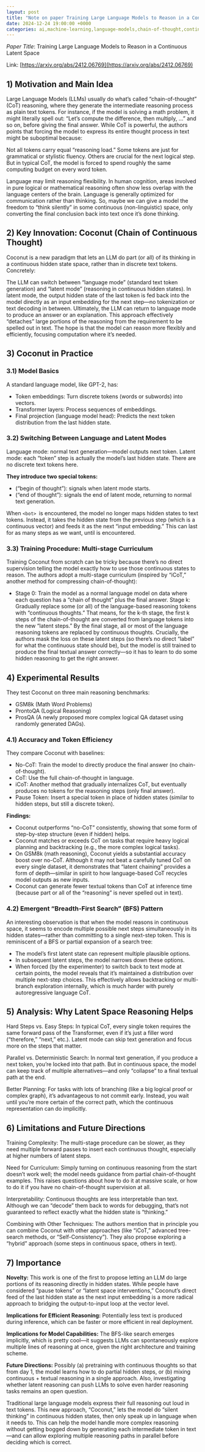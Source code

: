 ```yaml
---
layout: post
title: "Note on paper Training Large Language Models to Reason in a Continuous Latent Space"
date: 2024-12-24 19:00:00 +0000
categories: ai,machine-learning,language-models,chain-of-thought,continuous-latent-space,coconut-reasoning,logical-reasoning,model-efficiency,hidden-states,transformer-models,gpt-2,curriculum-learning,reasoning-tasks,bfs-in-ai,latent-space-reasoning,experimental-ai,nlp-innovation,ai-research,advanced-ai-architectures,computational-thinking,CoT
---
```


*Paper Title*: Training Large Language Models to Reason in a Continuous Latent Space

Link: [https://arxiv.org/abs/2412.06769](https://arxiv.org/abs/2412.06769)

## 1) Motivation and Main Idea

Large Language Models (LLMs) usually do what’s called “chain-of-thought” (CoT) reasoning, where they generate the intermediate reasoning process as plain text tokens. For instance, if the model is solving a math problem, it might literally spell out: “Let’s compute the difference, then multiply, ...” and so on, before giving the final answer. While CoT is powerful, the authors points that forcing the model to express its entire thought process in text might be suboptimal because:

Not all tokens carry equal “reasoning load.” Some tokens are just for grammatical or stylistic fluency. Others are crucial for the next logical step. But in typical CoT, the model is forced to spend roughly the same computing budget on every word token.

Language may limit reasoning flexibility. In human cognition, areas involved in pure logical or mathematical reasoning often show less overlap with the language centers of the brain. Language is generally optimized for communication rather than thinking. So, maybe we can give a model the freedom to “think silently” in some continuous (non-linguistic) space, only converting the final conclusion back into text once it’s done thinking.

## 2) Key Innovation: Coconut (Chain of Continuous Thought)
Coconut is a new paradigm that lets an LLM do part (or all) of its thinking in a continuous hidden state space, rather than in discrete text tokens. Concretely:

The LLM can switch between “language mode” (standard text token generation) and “latent mode” (reasoning in continuous hidden states).
In latent mode, the output hidden state of the last token is fed back into the model directly as an input embedding for the next step—no tokenization or text decoding in between.
Ultimately, the LLM can return to language mode to produce an answer or an explanation.
This approach effectively “detaches” large portions of the reasoning from the requirement to be spelled out in text. The hope is that the model can reason more flexibly and efficiently, focusing computation where it’s needed.

## 3) Coconut in Practice
### 3.1) Model Basics

A standard language model, like GPT-2, has:

- Token embeddings: Turn discrete tokens (words or subwords) into vectors.
- Transformer layers: Process sequences of embeddings.
- Final projection (language model head): Predicts the next token distribution from the last hidden state.

### 3.2) Switching Between Language and Latent Modes

Language mode: normal text generation—model outputs next token.
Latent mode: each “token” step is actually the model’s last hidden state. There are no discrete text tokens here.

**They introduce two special tokens:**
- <bot> (“begin of thought”): signals when latent mode starts.
- <eot> (“end of thought”): signals the end of latent mode, returning to normal text generation.

When `<bot> `is encountered, the model no longer maps hidden states to text tokens. Instead, it takes the hidden state from the previous step (which is a continuous vector) and feeds it as the next “input embedding.” This can last for as many steps as we want, until <eot> is encountered.

### 3.3) Training Procedure: Multi-stage Curriculum

Training Coconut from scratch can be tricky because there’s no direct supervision telling the model exactly how to use those continuous states to reason. The authors adopt a multi-stage curriculum (inspired by “iCoT,” another method for compressing chain-of-thought):

- Stage 0: Train the model as a normal language model on data where each question has a “chain of thought” plus the final answer.
Stage k: Gradually replace some (or all) of the language-based reasoning tokens with “continuous thoughts.” That means, for the k-th stage, the first k steps of the chain-of-thought are converted from language tokens into the new “latent steps.”
By the final stage, all or most of the language reasoning tokens are replaced by continuous thoughts. Crucially, the authors mask the loss on these latent steps (so there’s no direct “label” for what the continuous state should be), but the model is still trained to produce the final textual answer correctly—so it has to learn to do some hidden reasoning to get the right answer.

## 4) Experimental Results
They test Coconut on three main reasoning benchmarks:

- GSM8k (Math Word Problems)
- ProntoQA (Logical Reasoning)
- ProsQA (A newly proposed more complex logical QA dataset using randomly generated DAGs).

### 4.1) Accuracy and Token Efficiency
They compare Coconut with baselines:

- No-CoT: Train the model to directly produce the final answer (no chain-of-thought).
- CoT: Use the full chain-of-thought in language.
- iCoT: Another method that gradually internalizes CoT, but eventually produces no tokens for the reasoning steps (only final answer).
- Pause Token: Insert a special <pause> token in place of hidden states (similar to hidden steps, but still a discrete token).

**Findings:**

- Coconut outperforms “no-CoT” consistently, showing that some form of step-by-step structure (even if hidden) helps.
- Coconut matches or exceeds CoT on tasks that require heavy logical planning and backtracking (e.g., the more complex logical tasks).
- On GSM8k (math reasoning), Coconut yields a substantial accuracy boost over no-CoT. Although it may not beat a carefully tuned CoT on every single dataset, it demonstrates that “latent chaining” provides a form of depth—similar in spirit to how language-based CoT recycles model outputs as new inputs.
- Coconut can generate fewer textual tokens than CoT at inference time (because part or all of the “reasoning” is never spelled out in text).

### 4.2) Emergent “Breadth-First Search” (BFS) Pattern

An interesting observation is that when the model reasons in continuous space, it seems to encode multiple possible next steps simultaneously in its hidden states—rather than committing to a single next-step token. This is reminiscent of a BFS or partial expansion of a search tree:

- The model’s first latent state can represent multiple plausible options.
- In subsequent latent steps, the model narrows down these options.
- When forced (by the experimenter) to switch back to text mode at certain points, the model reveals that it’s maintained a distribution over multiple next-step choices. This effectively allows backtracking or multi-branch exploration internally, which is much harder with purely autoregressive language CoT.

## 5) Analysis: Why Latent Space Reasoning Helps
Hard Steps vs. Easy Steps: In typical CoT, every single token requires the same forward pass of the Transformer, even if it’s just a filler word (“therefore,” “next,” etc.). Latent mode can skip text generation and focus more on the steps that matter.

Parallel vs. Deterministic Search: In normal text generation, if you produce a next token, you’re locked into that path. But in continuous space, the model can keep track of multiple alternatives—and only “collapse” to a final textual path at the end.

Better Planning: For tasks with lots of branching (like a big logical proof or complex graph), it’s advantageous to not commit early. Instead, you wait until you’re more certain of the correct path, which the continuous representation can do implicitly.

## 6) Limitations and Future Directions
Training Complexity: The multi-stage procedure can be slower, as they need multiple forward passes to insert each continuous thought, especially at higher numbers of latent steps.

Need for Curriculum: Simply turning on continuous reasoning from the start doesn’t work well; the model needs guidance from partial chain-of-thought examples. This raises questions about how to do it at massive scale, or how to do it if you have no chain-of-thought supervision at all.

Interpretability: Continuous thoughts are less interpretable than text. Although we can “decode” them back to words for debugging, that’s not guaranteed to reflect exactly what the hidden state is “thinking.”

Combining with Other Techniques: The authors mention that in principle you can combine Coconut with other approaches (like “iCoT,” advanced tree-search methods, or “Self-Consistency”). They also propose exploring a “hybrid” approach (some steps in continuous space, others in text).

## 7) Importance
**Novelty:** This work is one of the first to propose letting an LLM do large portions of its reasoning directly in hidden states. While people have considered “pause tokens” or “latent space interventions,” Coconut’s direct feed of the last hidden state as the next input embedding is a more radical approach to bridging the output-to-input loop at the vector level.

**Implications for Efficient Reasoning:** Potentially less text is produced during inference, which can be faster or more efficient in real deployment.

**Implications for Model Capabilities:** The BFS-like search emerges implicitly, which is pretty cool—it suggests LLMs can spontaneously explore multiple lines of reasoning at once, given the right architecture and training scheme.

**Future Directions:** Possibly (a) pretraining with continuous thoughts so that from day 1, the model learns how to do partial hidden steps, or (b) mixing continuous + textual reasoning in a single approach. Also, investigating whether latent reasoning can push LLMs to solve even harder reasoning tasks remains an open question.

Traditional large language models express their full reasoning out loud in text tokens. This new approach, “Coconut,” lets the model do “silent thinking” in continuous hidden states, then only speak up in language when it needs to. This can help the model handle more complex reasoning without getting bogged down by generating each intermediate token in text—and can allow exploring multiple reasoning paths in parallel before deciding which is correct. 
